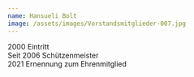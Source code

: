 ```yaml
---
name: Hansueli Bolt
image: /assets/images/Vorstandsmitglieder-007.jpg
---
```

2000 Eintritt  
Seit 2006 Schützenmeister  
2021 Ernennung zum Ehrenmitglied  
